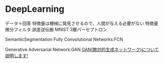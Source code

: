 # DeepLearning
データ＋回答
特徴量は機械に発見させるので、人間が与える必要がない
特徴量　微分フィルタ
誤差逆伝搬
MNIST
3層パーセプトロン

SemanticSegmentation
Fully Convolutional Networks:FCN

Generative Adversarial Network:GAN
[GAN(敵対的生成ネットワーク)について説明します!](https://crystal-method.com/topics/gan/)